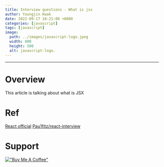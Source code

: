 ```yaml
---
title: Interview questions - What is jsx
author: Youngjin Kwak
date: 2022-09-17 18:21:00 +0800
categories: [javascript]
tags: [javascript]
image:
  path: ../images/javascript-logo.jpeg
  width: 800
  height: 500
  alt: javascript-logo.
---
```

---
# Overview
This article is talking about what is JSX

# Ref
[React official](https://reactjs.org/docs/introducing-jsx.html)
[Pau1fitz/react-interview](https://github.com/Pau1fitz/react-interview#what-is-jsx)

# Support
[!["Buy Me A Coffee"](https://www.buymeacoffee.com/assets/img/custom_images/orange_img.png)](https://www.buymeacoffee.com/youngjinkwak)
